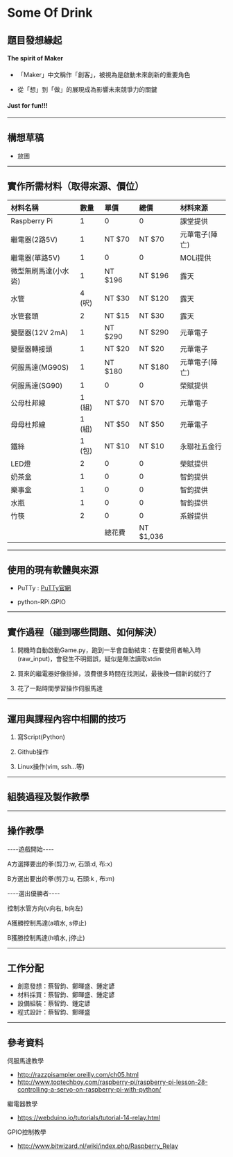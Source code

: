 # Some Of Drink
## 題目發想緣起
#### The spirit of Maker
* 「Maker」中文稱作「創客」，被視為是啟動未來創新的重要角色

* 從「想」到「做」的展現成為影響未來競爭力的關鍵

#### Just for fun!!!
---
## 構想草稿
* 放圖 
---
## 實作所需材料（取得來源、價位）
| 材料名稱            | 數量   | 單價    |總價       |材料來源|
| :----------------  | :----- | :------ | :------- | :----------- |
| Raspberry Pi       | 1       |0       |0         |課堂提供       |
| 繼電器(2路5V)       | 1       |NT $70  |NT $70    |元華電子(陣亡) |
| 繼電器(單路5V)      | 1       |0       |0         |MOLi提供      |
| 微型無刷馬達(小水沯) | 1       |NT $196 |NT $196   |露天          |
| 水管                | 4 (呎)  |NT $30  |NT $120   |露天          |
| 水管套頭            | 2       |NT $15  |NT $30    |露天          |
| 變壓器(12V 2mA)     | 1       |NT $290 |NT $290   |元華電子      |
| 變壓器轉接頭        | 1       |NT $20   |NT $20   |元華電子       |
| 伺服馬達(MG90S)     | 1       |NT $180  |NT $180  |元華電子(陣亡) |
| 伺服馬達(SG90)      | 1       |0        |0        |榮賦提供      |
| 公母杜邦線          | 1 (組)  |NT $70   |NT $70   |元華電子      |
| 母母杜邦線          | 1 (組)  |NT $50   |NT $50   |元華電子      |
| 鐵絲               | 1 (包)   |NT $10   |NT $10  |永聯社五金行   |
| LED燈              | 2       |0        |0        |榮賦提供      |
| 奶茶盒             | 1       |0        |0        |智鈞提供      |
| 樂事盒             | 1       |0        |0        |智鈞提供      |
| 水瓶               | 1       |0        |0        |智鈞提供      |
| 竹筷               | 2       |0        |0        |系辦提供       |
|                    |         |總花費   |NT $1,036  |           ||
---
## 使用的現有軟體與來源
* PuTTy : [PuTTy官網](http://www.chiark.greenend.org.uk/~sgtatham/putty/)

* python-RPi.GPIO

---
## 實作過程（碰到哪些問題、如何解決）
1.  開機時自動啟動Game.py，跑到一半會自動結束：在要使用者輸入時(raw_input)，會發生不明錯誤，疑似是無法讀取stdin

2. 買來的繼電器好像掛掉，浪費很多時間在找測試，最後換一個新的就行了

3. 花了一點時間學習操作伺服馬達

---
## 運用與課程內容中相關的技巧
1. 寫Script(Python)

2. Github操作

3. Linux操作(vim, ssh...等)


---
## 組裝過程及製作教學

---
## 操作教學
----遊戲開始----

A方選擇要出的拳(剪刀:w, 石頭:d, 布:x)

B方選出要出的拳(剪刀:u, 石頭:k , 布:m)


----選出優勝者----

控制水管方向(v向右, b向左)

A獲勝控制馬達(a噴水, s停止)

B獲勝控制馬達(h噴水, j停止)

---
## 工作分配
* 創意發想：蔡智鈞、鄭暉盛、鍾定諺
* 材料採買：蔡智鈞、鄭暉盛、鍾定諺
* 設備組裝：蔡智鈞、鍾定諺
* 程式設計：蔡智鈞、鄭暉盛

---
## 參考資料
伺服馬達教學
* http://razzpisampler.oreilly.com/ch05.html</br>
* http://www.toptechboy.com/raspberry-pi/raspberry-pi-lesson-28-controlling-a-servo-on-raspberry-pi-with-python/

繼電器教學</br>
* https://webduino.io/tutorials/tutorial-14-relay.html

GPIO控制教學</br>
* http://www.bitwizard.nl/wiki/index.php/Raspberry_Relay
